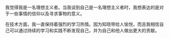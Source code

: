 我觉得我是一名理想主义者。当我谈到自己是一名理想主义者时，我想表达的是对于一些事情的信仰以及寻求事物的意义。

在技术方面，我一直保持着强烈的学习热情。因为知晓带给人愉悦，而且我相信自己可以通过持续的学习和实践不断发现自己，并为自己和他人做出更大的贡献。